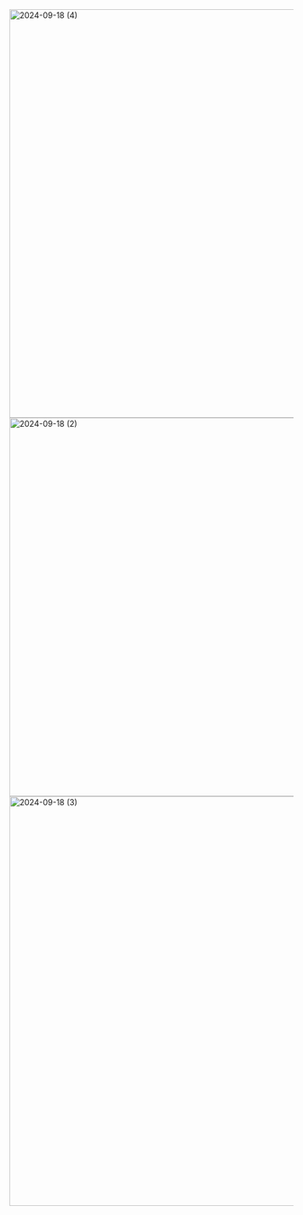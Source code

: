 <img width="724" alt="2024-09-18 (4)" src="https://github.com/user-attachments/assets/bc2535cb-ce0b-498c-b6f5-8fe9ae6abbb0">


<img width="671" alt="2024-09-18 (2)" src="https://github.com/user-attachments/assets/5d98a358-bcc4-4165-895d-07a509b06d82">


<img width="726" alt="2024-09-18 (3)" src="https://github.com/user-attachments/assets/70773437-384e-43f7-8267-78a3d2548ce3">
